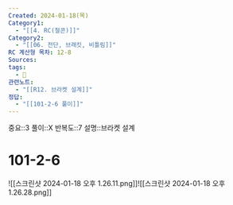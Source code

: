 ```yaml
---
Created: 2024-01-18(목)
Category1:
  - "[[4. RC(철콘)]]"
Category2:
  - "[[06. 전단, 브래킷, 비틀림]]"
RC 계산형 목차: 12-8
Sources: 
tags:
  - 🧮
관련노트:
  - "[[R12. 브라켓 설계]]"
정답:
  - "[[101-2-6 풀이]]"
---
```

중요::3
풀이::X
반복도::7
설명::브라켓 설계

#  101-2-6

![[스크린샷 2024-01-18 오후 1.26.11.png]]![[스크린샷 2024-01-18 오후 1.26.28.png]]